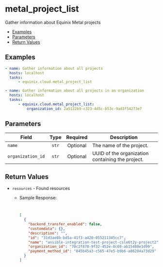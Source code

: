 # metal_project_list

Gather information about Equinix Metal projects


- [Examples](#examples)
- [Parameters](#parameters)
- [Return Values](#return-values)

## Examples

```yaml
- name: Gather information about all projects
  hosts: localhost
  tasks:
      - equinix.cloud.metal_project_list

```

```yaml
- name: Gather information about all projects in an organization
  hosts: localhost
  tasks:
      - equinix.cloud.metal_project_list:
          organization_id: 2a5122b9-c323-4d5c-b53c-9ad3f54273e7

```










## Parameters

| Field     | Type | Required | Description                                                                  |
|-----------|------|----------|------------------------------------------------------------------------------|
| `name` | <center>`str`</center> | <center>Optional</center> | The name of the project.   |
| `organization_id` | <center>`str`</center> | <center>Optional</center> | UUID of the organization containing the project.   |






## Return Values

- `resources` - Found resources

    - Sample Response:
        ```json
        
        
        [  
          {
            "backend_transfer_enabled": false,
            "customdata": {},
            "description": "",
            "id": "31d3ae8b-bd5a-41f3-a420-055211345cc7",
            "name": "ansible-integration-test-project-csle6t2y-project2",
            "organization_id": "70c2f878-9f32-452e-8c69-ab15480e1d99",
            "payment_method_id": "845b45a3-c565-47e5-b9b6-a86204a73d29"
          }
        ]
        ```


